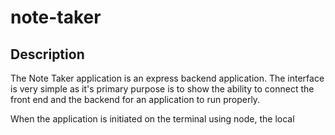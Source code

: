 # note-taker

## Description

 The Note Taker application is an express backend application. The interface is very simple as it's primary purpose is to show the ability to connect the front end and the backend for an application to run properly.

 When the application is initiated on the terminal using node, the local